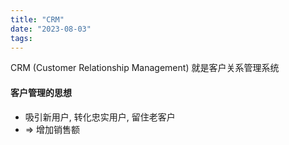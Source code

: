 ```yaml
---
title: "CRM"
date: "2023-08-03"
tags:
---
```


CRM (Customer Relationship Management) 就是客户关系管理系统

#### 客户管理的思想
- 吸引新用户, 转化忠实用户, 留住老客户
- => 增加销售额
